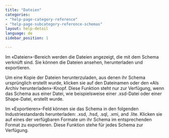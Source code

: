 ```yaml
---
title: "Dateien"
categories:
- "help-page-category-reference"
- "help-page-subcategory-reference-schemas"
layout: help-detail
language: de
sidebar_position: 1

---
```


Im &laquo;Dateien&raquo;-Bereich werden die Dateien angezeigt, die mit dem Schema verknüft sind. Sie können die Dateien ansehen, herunterladen und exportieren.

Um eine Kopie der Dateien herunterzuladen, aus denen ihr Schema ursprünglich erstellt wurde, klicken sie auf den Dateinamen oder den &laquo;Als Archiv herunterladen&raquo;-Knopf. Diese Funktion steht nur zur Verfügung, wenn das Schema aus einer Datei, wie beispielsweise einer .xsd-Datei oder einer Shape-Datei, erstellt wurde.

Im &laquo;Exportieren&raquo;-Feld können sie das Schema in den folgenden Industriestandards herunterladen: .xsd, .hsd, .sql, .xmi, and .lite. Klicken sie auf eines der verfügbaren Formate um ihr Schema im entsprechenden Format zu exportieren. Diese Funktion stehe für jedes Schema zur Verfügung.